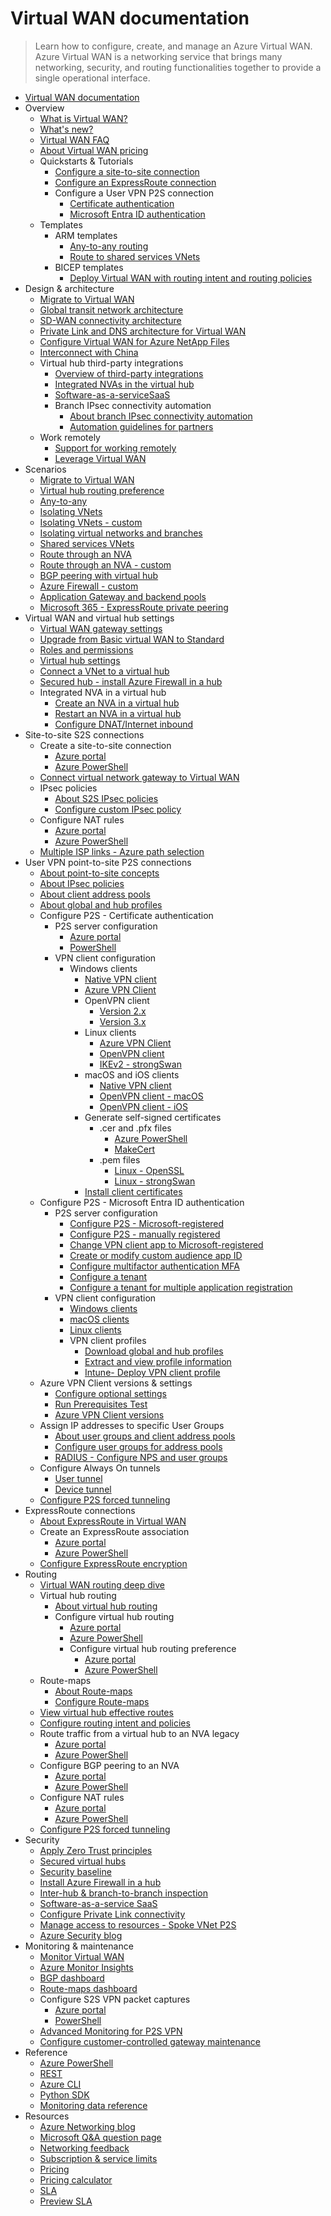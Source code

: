# Virtual WAN documentation
> Learn how to configure, create, and manage an Azure Virtual WAN. Azure Virtual WAN is a networking service that brings many networking, security, and routing functionalities together to provide a single operational interface.
  - [Virtual WAN documentation](https://learn.microsoft.com/en-us/azure/virtual-wan/)
  - Overview
    - [What is Virtual WAN?](https://learn.microsoft.com/en-us/azure/virtual-wan/virtual-wan-about)
    - [What's new?](https://learn.microsoft.com/en-us/azure/virtual-wan/whats-new)
    - [Virtual WAN FAQ](https://learn.microsoft.com/en-us/azure/virtual-wan/virtual-wan-faq)
    - [About Virtual WAN pricing](https://learn.microsoft.com/en-us/azure/virtual-wan/pricing-concepts)
    - Quickstarts & Tutorials
      - [Configure a site-to-site connection](https://learn.microsoft.com/en-us/azure/virtual-wan/virtual-wan-site-to-site-portal)
      - [Configure an ExpressRoute connection](https://learn.microsoft.com/en-us/azure/virtual-wan/virtual-wan-expressroute-portal)
      - Configure a User VPN P2S connection
        - [Certificate authentication](https://learn.microsoft.com/en-us/azure/virtual-wan/virtual-wan-point-to-site-portal)
        - [Microsoft Entra ID authentication](https://learn.microsoft.com/en-us/azure/virtual-wan/point-to-site-entra-gateway)
    - Templates
      - ARM templates
        - [Any-to-any routing](https://learn.microsoft.com/en-us/azure/virtual-wan/quickstart-any-to-any-template)
        - [Route to shared services VNets](https://learn.microsoft.com/en-us/azure/virtual-wan/quickstart-route-shared-services-vnet-template)
      - BICEP templates
        - [Deploy Virtual WAN with routing intent and routing policies](https://github.com/Azure/azure-quickstart-templates/tree/master/quickstarts/microsoft.network/virtual-wan-routing-intent)
  - Design & architecture
    - [Migrate to Virtual WAN](https://learn.microsoft.com/en-us/azure/virtual-wan/migrate-from-hub-spoke-topology)
    - [Global transit network architecture](https://learn.microsoft.com/en-us/azure/virtual-wan/virtual-wan-global-transit-network-architecture)
    - [SD-WAN connectivity architecture](https://learn.microsoft.com/en-us/azure/virtual-wan/sd-wan-connectivity-architecture)
    - [Private Link and DNS architecture for Virtual WAN](https://learn.microsoft.com/azure/architecture//guide/networking/private-link-virtual-wan-dns-guide?toc=%2fazure%2fvirtual-wan%2ftoc.json&bc=/azure/virtual-wan/breadcrumb/toc.json)
    - [Configure Virtual WAN for Azure NetApp Files](https://learn.microsoft.com/en-us/azure/azure-netapp-files/configure-virtual-wan?toc=%2fazure%2fvirtual-wan%2ftoc.json&bc=/azure/virtual-wan/breadcrumb/toc.json)
    - [Interconnect with China](https://learn.microsoft.com/en-us/azure/virtual-wan/interconnect-china)
    - Virtual hub third-party integrations
      - [Overview of third-party integrations](https://learn.microsoft.com/en-us/azure/virtual-wan/third-party-integrations)
      - [Integrated NVAs in the virtual hub](https://learn.microsoft.com/en-us/azure/virtual-wan/about-nva-hub)
      - [Software-as-a-serviceSaaS](https://learn.microsoft.com/en-us/azure/virtual-wan/how-to-palo-alto-cloud-ngfw)
      - Branch IPsec connectivity automation
        - [About branch IPsec connectivity automation](https://learn.microsoft.com/en-us/azure/virtual-wan/virtual-wan-locations-partners)
        - [Automation guidelines for partners](https://learn.microsoft.com/en-us/azure/virtual-wan/virtual-wan-configure-automation-providers)
    - Work remotely
      - [Support for working remotely](https://learn.microsoft.com/en-us/azure/networking/working-remotely-support?toc=%2fazure%2fvirtual-wan%2ftoc.json&bc=/azure/virtual-wan/breadcrumb/toc.json)
      - [Leverage Virtual WAN](https://learn.microsoft.com/en-us/azure/virtual-wan/work-remotely-support)
  - Scenarios
    - [Migrate to Virtual WAN](https://learn.microsoft.com/en-us/azure/virtual-wan/migrate-from-hub-spoke-topology)
    - [Virtual hub routing preference](https://learn.microsoft.com/en-us/azure/virtual-wan/about-virtual-hub-routing-preference)
    - [Any-to-any](https://learn.microsoft.com/en-us/azure/virtual-wan/scenario-any-to-any)
    - [Isolating VNets](https://learn.microsoft.com/en-us/azure/virtual-wan/scenario-isolate-vnets)
    - [Isolating VNets - custom](https://learn.microsoft.com/en-us/azure/virtual-wan/scenario-isolate-vnets-custom)
    - [Isolating virtual networks and branches](https://learn.microsoft.com/en-us/azure/virtual-wan/scenario-isolate-virtual-networks-branches)
    - [Shared services VNets](https://learn.microsoft.com/en-us/azure/virtual-wan/scenario-shared-services-vnet)
    - [Route through an NVA](https://learn.microsoft.com/en-us/azure/virtual-wan/scenario-route-through-nva)
    - [Route through an NVA - custom](https://learn.microsoft.com/en-us/azure/virtual-wan/scenario-route-through-nvas-custom)
    - [BGP peering with virtual hub](https://learn.microsoft.com/en-us/azure/virtual-wan/scenario-bgp-peering-hub)
    - [Azure Firewall - custom](https://learn.microsoft.com/en-us/azure/virtual-wan/scenario-route-between-vnets-firewall)
    - [Application Gateway and backend pools](https://learn.microsoft.com/en-us/azure/virtual-wan/scenario-secured-hub-app-gateway)
    - [Microsoft 365 - ExpressRoute private peering](https://learn.microsoft.com/en-us/azure/virtual-wan/scenario-365-expressroute-private)
  - Virtual WAN and virtual hub settings
    - [Virtual WAN gateway settings](https://learn.microsoft.com/en-us/azure/virtual-wan/gateway-settings)
    - [Upgrade from Basic virtual WAN to Standard](https://learn.microsoft.com/en-us/azure/virtual-wan/upgrade-virtual-wan)
    - [Roles and permissions](https://learn.microsoft.com/en-us/azure/virtual-wan/roles-permissions)
    - [Virtual hub settings](https://learn.microsoft.com/en-us/azure/virtual-wan/hub-settings)
    - [Connect a VNet to a virtual hub](https://learn.microsoft.com/en-us/azure/virtual-wan/howto-connect-vnet-hub)
    - [Secured hub - install Azure Firewall in a hub](https://learn.microsoft.com/en-us/azure/virtual-wan/howto-firewall)
    - Integrated NVA in a virtual hub
      - [Create an NVA in a virtual hub](https://learn.microsoft.com/en-us/azure/virtual-wan/how-to-nva-hub)
      - [Restart an NVA in a virtual hub](https://learn.microsoft.com/en-us/azure/virtual-wan/how-to-network-virtual-appliance-restart)
      - [Configure DNAT/Internet inbound](https://learn.microsoft.com/en-us/azure/virtual-wan/how-to-network-virtual-appliance-inbound)
  - Site-to-site S2S connections
    - Create a site-to-site connection
      - [Azure portal](https://learn.microsoft.com/en-us/azure/virtual-wan/virtual-wan-site-to-site-portal)
      - [Azure PowerShell](https://learn.microsoft.com/en-us/azure/virtual-wan/site-to-site-powershell)
    - [Connect virtual network gateway to Virtual WAN](https://learn.microsoft.com/en-us/azure/virtual-wan/connect-virtual-network-gateway-vwan)
    - IPsec policies
      - [About S2S IPsec policies](https://learn.microsoft.com/en-us/azure/virtual-wan/virtual-wan-ipsec)
      - [Configure custom IPsec policy](https://learn.microsoft.com/en-us/azure/virtual-wan/virtual-wan-custom-ipsec-portal)
    - Configure NAT rules
      - [Azure portal](https://learn.microsoft.com/en-us/azure/virtual-wan/nat-rules-vpn-gateway)
      - [Azure PowerShell](https://learn.microsoft.com/en-us/azure/virtual-wan/nat-rules-vpn-gateway-powershell)
    - [Multiple ISP links - Azure path selection](https://learn.microsoft.com/en-us/azure/virtual-wan/path-selection-multiple-links)
  - User VPN point-to-site P2S connections
    - [About point-to-site concepts](https://learn.microsoft.com/en-us/azure/virtual-wan/point-to-site-concepts)
    - [About IPsec policies](https://learn.microsoft.com/en-us/azure/virtual-wan/point-to-site-ipsec)
    - [About client address pools](https://learn.microsoft.com/en-us/azure/virtual-wan/about-client-address-pools)
    - [About global and hub profiles](https://learn.microsoft.com/en-us/azure/virtual-wan/global-hub-profile)
    - Configure P2S - Certificate authentication
      - P2S server configuration
        - [Azure portal](https://learn.microsoft.com/en-us/azure/virtual-wan/virtual-wan-point-to-site-portal)
        - [PowerShell](https://learn.microsoft.com/en-us/azure/virtual-wan/virtual-wan-point-to-site-powershell)
      - VPN client configuration
        - Windows clients
          - [Native VPN client](https://learn.microsoft.com/en-us/azure/virtual-wan/point-to-site-vpn-client-certificate-windows-native)
          - [Azure VPN Client](https://learn.microsoft.com/en-us/azure/virtual-wan/vpn-client-certificate-windows)
          - OpenVPN client
            - [Version 2.x](https://learn.microsoft.com/en-us/azure/virtual-wan/point-to-site-vpn-client-certificate-windows-openvpn-client-version-2)
            - [Version 3.x](https://learn.microsoft.com/en-us/azure/virtual-wan/point-to-site-vpn-client-certificate-windows-openvpn-client-version-3)
          - Linux clients
            - [Azure VPN Client](https://learn.microsoft.com/en-us/azure/virtual-wan/point-to-site-azure-vpn-client-certificate-linux)
            - [OpenVPN client](https://learn.microsoft.com/en-us/azure/virtual-wan/point-to-site-vpn-client-certificate-openvpn-linux)
            - [IKEv2 - strongSwan](https://learn.microsoft.com/en-us/azure/virtual-wan/point-to-site-vpn-client-certificate-ike-linux)
          - macOS and iOS clients
            - [Native VPN client](https://learn.microsoft.com/en-us/azure/virtual-wan/point-to-site-vpn-client-cert-mac)
            - [OpenVPN client - macOS](https://learn.microsoft.com/en-us/azure/virtual-wan/point-to-site-vpn-client-certificate-openvpn-mac)
            - [OpenVPN client - iOS](https://learn.microsoft.com/en-us/azure/virtual-wan/point-to-site-vpn-client-certificate-openvpn-ios)
          - Generate self-signed certificates
            - .cer and .pfx files
              - [Azure PowerShell](https://learn.microsoft.com/en-us/azure/virtual-wan/certificates-point-to-site)
              - [MakeCert](https://learn.microsoft.com/en-us/azure/virtual-wan/certificates-point-to-site-makecert)
            - .pem files
              - [Linux - OpenSSL](https://learn.microsoft.com/en-us/azure/virtual-wan/point-to-site-certificates-linux-openssl)
              - [Linux - strongSwan](https://learn.microsoft.com/en-us/azure/virtual-wan/point-to-site-certificates-linux-strongswan)
          - [Install client certificates](https://learn.microsoft.com/en-us/azure/virtual-wan/install-client-certificates)
    - Configure P2S - Microsoft Entra ID authentication
      - P2S server configuration
        - [Configure P2S - Microsoft-registered](https://learn.microsoft.com/en-us/azure/virtual-wan/point-to-site-entra-gateway)
        - [Configure P2S - manually registered](https://learn.microsoft.com/en-us/azure/virtual-wan/virtual-wan-point-to-site-azure-ad)
        - [Change VPN client app to Microsoft-registered](https://learn.microsoft.com/en-us/azure/virtual-wan/point-to-site-entra-gateway-update)
        - [Create or modify custom audience app ID](https://learn.microsoft.com/en-us/azure/virtual-wan/point-to-site-entra-register-custom-app)
        - [Configure multifactor authentication MFA](https://learn.microsoft.com/en-us/azure/virtual-wan/openvpn-azure-ad-mfa)
        - [Configure a tenant](https://learn.microsoft.com/en-us/azure/virtual-wan/openvpn-azure-ad-tenant)
        - [Configure a tenant for multiple application registration](https://learn.microsoft.com/en-us/azure/virtual-wan/openvpn-azure-ad-tenant-multi-app)
      - VPN client configuration
        - [Windows clients](https://learn.microsoft.com/en-us/azure/virtual-wan/point-to-site-entra-vpn-client-windows)
        - [macOS clients](https://learn.microsoft.com/en-us/azure/virtual-wan/point-to-site-entra-vpn-client-mac)
        - [Linux clients](https://learn.microsoft.com/en-us/azure/virtual-wan/point-to-site-entra-vpn-client-linux)
        - VPN client profiles
          - [Download global and hub profiles](https://learn.microsoft.com/en-us/azure/virtual-wan/global-hub-profile)
          - [Extract and view profile information](https://learn.microsoft.com/en-us/azure/virtual-wan/about-vpn-profile-download)
          - [Intune- Deploy VPN client profile](https://learn.microsoft.com/en-us/azure/virtual-wan/vpn-profile-intune)
    - Azure VPN Client versions & settings
      - [Configure optional settings](https://learn.microsoft.com/en-us/azure/virtual-wan/azure-vpn-client-optional-configurations)
      - [Run Prerequisites Test](https://learn.microsoft.com/en-us/azure/virtual-wan/azure-vpn-client-prerequisites-check)
      - [Azure VPN Client versions](https://learn.microsoft.com/en-us/azure/virtual-wan/azure-vpn-client-versions)
    - Assign IP addresses to specific User Groups
      - [About user groups and client address pools](https://learn.microsoft.com/en-us/azure/virtual-wan/user-groups-about)
      - [Configure user groups for address pools](https://learn.microsoft.com/en-us/azure/virtual-wan/user-groups-create)
      - [RADIUS - Configure NPS and user groups](https://learn.microsoft.com/en-us/azure/virtual-wan/user-groups-radius)
    - Configure Always On tunnels
      - [User tunnel](https://learn.microsoft.com/en-us/azure/virtual-wan/howto-always-on-user-tunnel)
      - [Device tunnel](https://learn.microsoft.com/en-us/azure/virtual-wan/howto-always-on-device-tunnel)
    - [Configure P2S forced tunneling](https://learn.microsoft.com/en-us/azure/virtual-wan/how-to-forced-tunnel)
  - ExpressRoute connections
    - [About ExpressRoute in Virtual WAN](https://learn.microsoft.com/en-us/azure/virtual-wan/virtual-wan-expressroute-about)
    - Create an ExpressRoute association
      - [Azure portal](https://learn.microsoft.com/en-us/azure/virtual-wan/virtual-wan-expressroute-portal)
      - [Azure PowerShell](https://learn.microsoft.com/en-us/azure/virtual-wan/expressroute-powershell)
    - [Configure ExpressRoute encryption](https://learn.microsoft.com/en-us/azure/virtual-wan/vpn-over-expressroute)
  - Routing
    - [Virtual WAN routing deep dive](https://learn.microsoft.com/en-us/azure/virtual-wan/routing-deep-dive)
    - Virtual hub routing
      - [About virtual hub routing](https://learn.microsoft.com/en-us/azure/virtual-wan/about-virtual-hub-routing)
      - Configure virtual hub routing
        - [Azure portal](https://learn.microsoft.com/en-us/azure/virtual-wan/how-to-virtual-hub-routing)
        - [Azure PowerShell](https://learn.microsoft.com/en-us/azure/virtual-wan/how-to-virtual-hub-routing-powershell)
        - Configure virtual hub routing preference
          - [Azure portal](https://learn.microsoft.com/en-us/azure/virtual-wan/howto-virtual-hub-routing-preference)
          - [Azure PowerShell](https://learn.microsoft.com/en-us/azure/virtual-wan/how-to-virtual-hub-routing-preference-powershell)
    - Route-maps
      - [About Route-maps](https://learn.microsoft.com/en-us/azure/virtual-wan/route-maps-about)
      - [Configure Route-maps](https://learn.microsoft.com/en-us/azure/virtual-wan/route-maps-how-to)
    - [View virtual hub effective routes](https://learn.microsoft.com/en-us/azure/virtual-wan/effective-routes-virtual-hub)
    - [Configure routing intent and policies](https://learn.microsoft.com/en-us/azure/virtual-wan/how-to-routing-policies)
    - Route traffic from a virtual hub to an NVA legacy
      - [Azure portal](https://learn.microsoft.com/en-us/azure/virtual-wan/virtual-wan-route-table-nva-portal)
      - [Azure PowerShell](https://learn.microsoft.com/en-us/azure/virtual-wan/virtual-wan-route-table-nva)
    - Configure BGP peering to an NVA
      - [Azure portal](https://learn.microsoft.com/en-us/azure/virtual-wan/create-bgp-peering-hub-portal)
      - [Azure PowerShell](https://learn.microsoft.com/en-us/azure/virtual-wan/create-bgp-peering-hub-powershell)
    - Configure NAT rules
      - [Azure portal](https://learn.microsoft.com/en-us/azure/virtual-wan/nat-rules-vpn-gateway)
      - [Azure PowerShell](https://learn.microsoft.com/en-us/azure/virtual-wan/nat-rules-vpn-gateway-powershell)
    - [Configure P2S forced tunneling](https://learn.microsoft.com/en-us/azure/virtual-wan/how-to-forced-tunnel)
  - Security
    - [Apply Zero Trust principles](https://learn.microsoft.com/security/zero-trust/azure-virtual-wan?toc=%2fazure%2fvirtual-wan%2ftoc.json&bc=/azure/virtual-wan/breadcrumb/toc.json)
    - [Secured virtual hubs](https://learn.microsoft.com/en-us/azure/firewall-manager/secured-virtual-hub?toc=%2fazure%2fvirtual-wan%2ftoc.json&bc=/azure/virtual-wan/breadcrumb/toc.json)
    - [Security baseline](https://learn.microsoft.com/security/benchmark/azure/baselines/virtual-wan-security-baseline?toc=%2fazure%2fvirtual-wan%2ftoc.json&bc=/azure/virtual-wan/breadcrumb/toc.json)
    - [Install Azure Firewall in a hub](https://learn.microsoft.com/en-us/azure/virtual-wan/howto-firewall)
    - [Inter-hub & branch-to-branch inspection](https://learn.microsoft.com/en-us/azure/virtual-wan/how-to-routing-policies)
    - [Software-as-a-service SaaS](https://learn.microsoft.com/en-us/azure/virtual-wan/how-to-palo-alto-cloud-ngfw)
    - [Configure Private Link connectivity](https://learn.microsoft.com/en-us/azure/virtual-wan/howto-private-link)
    - [Manage access to resources - Spoke VNet P2S](https://learn.microsoft.com/en-us/azure/virtual-wan/manage-secure-access-resources-spoke-p2s)
    - [Azure Security blog](https://techcommunity.microsoft.com/category/azure-network-security/blog/azurenetworksecurityblog)
  - Monitoring & maintenance
    - [Monitor Virtual WAN](https://learn.microsoft.com/en-us/azure/virtual-wan/monitor-virtual-wan)
    - [Azure Monitor Insights](https://learn.microsoft.com/en-us/azure/virtual-wan/azure-monitor-insights)
    - [BGP dashboard](https://learn.microsoft.com/en-us/azure/virtual-wan/monitor-bgp-dashboard)
    - [Route-maps dashboard](https://learn.microsoft.com/en-us/azure/virtual-wan/route-maps-dashboard)
    - Configure S2S VPN packet captures
      - [Azure portal](https://learn.microsoft.com/en-us/azure/virtual-wan/packet-capture-site-to-site-portal)
      - [PowerShell](https://learn.microsoft.com/en-us/azure/virtual-wan/packet-capture-site-to-site-powershell)
    - [Advanced Monitoring for P2S VPN](https://learn.microsoft.com/en-us/azure/virtual-wan/monitor-point-to-site-connections)
    - [Configure customer-controlled gateway maintenance](https://learn.microsoft.com/en-us/azure/virtual-wan/customer-controlled-gateway-maintenance)
  - Reference
    - [Azure PowerShell](https://learn.microsoft.com/powershell/module/az.network)
    - [REST](https://learn.microsoft.com/rest/api/azure)
    - [Azure CLI](https://learn.microsoft.com/cli/azure/network)
    - [Python SDK](https://azuresdkdocs.blob.core.windows.net/$web/python/azure-mgmt-network/10.0.0/azure.mgmt.network.v2019_02_01.operations.html)
    - [Monitoring data reference](https://learn.microsoft.com/en-us/azure/virtual-wan/monitor-virtual-wan-reference)
  - Resources
    - [Azure Networking blog](https://techcommunity.microsoft.com/category/azure/blog/azurenetworkingblog)
    - [Microsoft Q&A question page](https://learn.microsoft.com/answers/tags/34/azure-virtual-wan)
    - [Networking feedback](https://feedback.azure.com/d365community/forum/8ae9bf04-8326-ec11-b6e6-000d3a4f0789)
    - [Subscription & service limits](https://learn.microsoft.com/en-us/azure/azure-resource-manager/management/azure-subscription-service-limits?toc=/azure/virtual-wan/toc.json)
    - [Pricing](https://azure.microsoft.com/pricing/details/virtual-wan)
    - [Pricing calculator](https://azure.microsoft.com/pricing/calculator/)
    - [SLA](https://azure.microsoft.com/support/legal/sla)
    - [Preview SLA](https://azure.microsoft.com/support/legal/preview-supplemental-terms)

